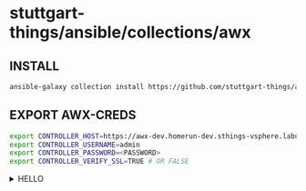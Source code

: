 # stuttgart-things/ansible/collections/awx

## INSTALL

```bash
ansible-galaxy collection install https://github.com/stuttgart-things/ansible/releases/download/sthings-awx-25.3.709/sthings-awx-25.3.709.tar.gz -f
```

## EXPORT AWX-CREDS

```bash
export CONTROLLER_HOST=https://awx-dev.homerun-dev.sthings-vsphere.labul.sva.de
export CONTROLLER_USERNAME=admin
export CONTROLLER_PASSWORD=<PASSWORD>
export CONTROLLER_VERIFY_SSL=TRUE # OR FALSE
```

<details><summary>HELLO</summary>

```bash
ansible-playbook sthings.awx.hello_awx -vv
```

<details><summary>DOCKER</summary>

docker deployment awx job template w/ survey

```bash
ansible-playbook sthings.awx.docker -vv
```

</details>
